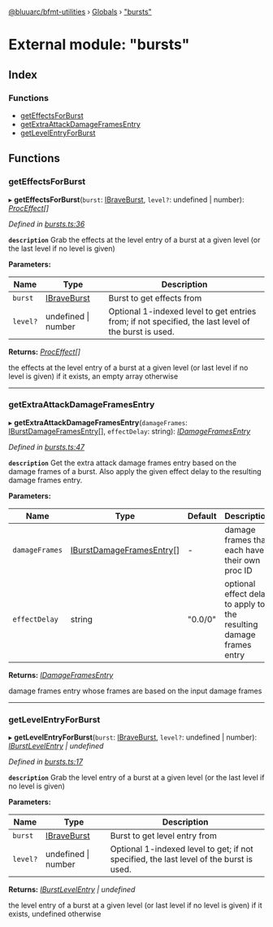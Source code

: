[@bluuarc/bfmt-utilities](../README.md) › [Globals](../globals.md) › ["bursts"](_bursts_.md)

# External module: "bursts"

## Index

### Functions

* [getEffectsForBurst](_bursts_.md#geteffectsforburst)
* [getExtraAttackDamageFramesEntry](_bursts_.md#getextraattackdamageframesentry)
* [getLevelEntryForBurst](_bursts_.md#getlevelentryforburst)

## Functions

###  getEffectsForBurst

▸ **getEffectsForBurst**(`burst`: [IBraveBurst](../interfaces/_datamine_types_.ibraveburst.md), `level?`: undefined | number): *[ProcEffect](_datamine_types_.md#proceffect)[]*

*Defined in [bursts.ts:36](https://github.com/BluuArc/bfmt-utilities/blob/master/src/bursts.ts#L36)*

**`description`** Grab the effects at the level entry of a burst at a given level (or the last level if no level is given)

**Parameters:**

Name | Type | Description |
------ | ------ | ------ |
`burst` | [IBraveBurst](../interfaces/_datamine_types_.ibraveburst.md) | Burst to get effects from |
`level?` | undefined &#124; number | Optional 1-indexed level to get entries from; if not specified, the last level of the burst is used. |

**Returns:** *[ProcEffect](_datamine_types_.md#proceffect)[]*

the effects at the level entry of a burst at a given level (or last level if no level is given) if it exists, an empty array otherwise

___

###  getExtraAttackDamageFramesEntry

▸ **getExtraAttackDamageFramesEntry**(`damageFrames`: [IBurstDamageFramesEntry](../interfaces/_datamine_types_.iburstdamageframesentry.md)[], `effectDelay`: string): *[IDamageFramesEntry](../interfaces/_datamine_types_.idamageframesentry.md)*

*Defined in [bursts.ts:47](https://github.com/BluuArc/bfmt-utilities/blob/master/src/bursts.ts#L47)*

**`description`** Get the extra attack damage frames entry based on the damage frames of a burst. Also apply the given effect delay to the resulting damage frames entry.

**Parameters:**

Name | Type | Default | Description |
------ | ------ | ------ | ------ |
`damageFrames` | [IBurstDamageFramesEntry](../interfaces/_datamine_types_.iburstdamageframesentry.md)[] | - | damage frames that each have their own proc ID |
`effectDelay` | string | "0.0/0" | optional effect delay to apply to the resulting damage frames entry |

**Returns:** *[IDamageFramesEntry](../interfaces/_datamine_types_.idamageframesentry.md)*

damage frames entry whose frames are based on the input damage frames

___

###  getLevelEntryForBurst

▸ **getLevelEntryForBurst**(`burst`: [IBraveBurst](../interfaces/_datamine_types_.ibraveburst.md), `level?`: undefined | number): *[IBurstLevelEntry](../interfaces/_datamine_types_.iburstlevelentry.md) | undefined*

*Defined in [bursts.ts:17](https://github.com/BluuArc/bfmt-utilities/blob/master/src/bursts.ts#L17)*

**`description`** Grab the level entry of a burst at a given level (or the last level if no level is given)

**Parameters:**

Name | Type | Description |
------ | ------ | ------ |
`burst` | [IBraveBurst](../interfaces/_datamine_types_.ibraveburst.md) | Burst to get level entry from |
`level?` | undefined &#124; number | Optional 1-indexed level to get; if not specified, the last level of the burst is used. |

**Returns:** *[IBurstLevelEntry](../interfaces/_datamine_types_.iburstlevelentry.md) | undefined*

the level entry of a burst at a given level (or last level if no level is given) if it exists, undefined otherwise
